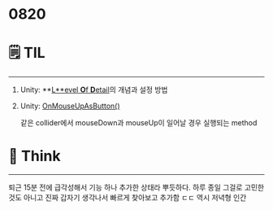 # 0820

# 🗒️ TIL

---

1. Unity:  **[L**evel **O**f **D**etail](https://drive.google.com/file/d/1pPq5VwIvSffiWUIuv1bLhLeZ-146KDLs/view)의 개념과 설정 방법
2. Unity: [OnMouseUpAsButton()](https://docs.unity3d.com/ScriptReference/MonoBehaviour.OnMouseUpAsButton.html)

    같은 collider에서 mouseDown과 mouseUp이 일어날 경우 실행되는 method

# 💭 Think

---

퇴근 15분 전에 급각성해서 기능 하나 추가한 상태라 뿌듯하다. 하루 종일 그걸로 고민한것도 아니고 진짜 갑자기 생각나서 빠르게 찾아보고 추가함 ㄷㄷ 역시 저녁형 인간